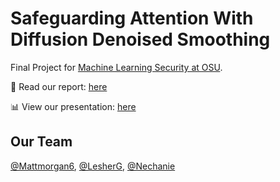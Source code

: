 # Safeguarding Attention With Diffusion Denoised Smoothing

Final Project for [Machine Learning Security at OSU](https://secure-ai.systems/courses/MLSec/Sp23/project.html).

📄 Read our report: [here](https://github.com/nechanie/Safeguarding-Attention-With-Diffusion-Denoised-Smoothing/blob/main/Safeguarding-Attention-With-Diffusion-Denoised-Smoothing.pdf)

📊 View our presentation: [here](https://github.com/nechanie/Safeguarding-Attention-With-Diffusion-Denoised-Smoothing/blob/main/Final_Presentation-MM_GL_EN.pdf)

## Our Team
[@Mattmorgan6](https://github.com/mattmorgan6),
[@LesherG](https://github.com/LesherG),
[@Nechanie](https://github.com/nechanie)
